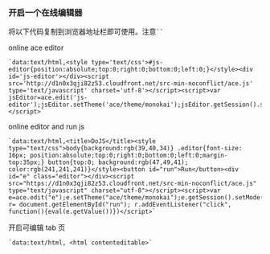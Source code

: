 ### 开启一个在线编辑器

将以下代码复制到浏览器地址栏即可使用。注意` `` `

online ace editor

    `data:text/html,<style type='text/css'>#js-editor{position:absolute;top:0;right:0;bottom:0;left:0;}</style><div id='js-editor'></div><script src='http://d1n0x3qji82z53.cloudfront.net/src-min-noconflict/ace.js' type='text/javascript' charset='utf-8'></script><script>var jsEditor=ace.edit('js-editor');jsEditor.setTheme('ace/theme/monokai');jsEditor.getSession().setMode('ace/mode/javascript');</script>`

online editor and run js

    `data:text/html,<title>DoJS</title><style type="text/css">body{background:rgb(39,40,34)} .editor{font-size: 16px; position:absolute;top:0;right:0;bottom:0;left:0;margin-top:35px;} button{top:0; background:rgb(47,49,41); color:rgb(241,241,241)}</style><button id="run">Run</button><div id="e" class="editor"></div><script src="https://d1n0x3qji82z53.cloudfront.net/src-min-noconflict/ace.js" type="text/javascript" charset="utf-8"></script><script>var e=ace.edit("e");e.setTheme("ace/theme/monokai");e.getSession().setMode("ace/mode/javascript");var r= document.getElementById("run"); r.addEventListener("click", function(){eval(e.getValue())})</script>`
    
开启可编辑 tab 页

    `data:text/html, <html contenteditable>`